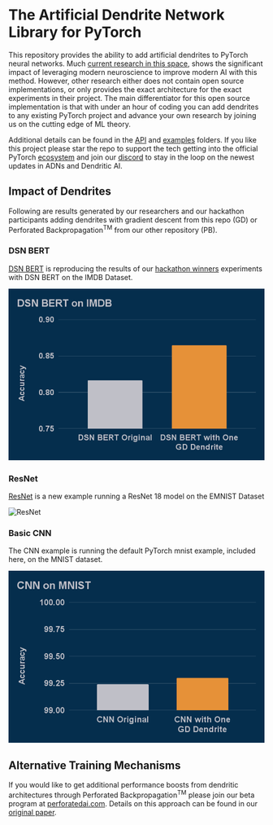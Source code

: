 # The Artificial Dendrite Network Library for PyTorch

This repository provides the ability to add artificial dendrites to PyTorch neural networks. Much [current research in this space](Papers), shows the significant impact of leveraging modern neuroscience to improve 
modern AI with this method. However, other research either does not contain open source implementations, or only provides the exact architecture for the exact experiments in their project. The main 
differentiator for this open source implementation is that with under an hour of coding you can add dendrites to any existing PyTorch project and advance your own research by joining us on the cutting 
edge of ML theory.

Additional details can be found in the [API](API) and [examples](Examples) folders.  If you like this project please star the repo to support the tech getting into the official PyTorch [ecosystem](https://landscape.pytorch.org/) and join our [discord](https://discord.gg/Fgw3FG3Hzt) to stay in the loop on the newest updates in ADNs and Dendritic AI.

## Impact of Dendrites

Following are results generated by our researchers and our hackathon participants adding dendrites with gradient descent from this repo (GD) or Perforated Backpropagation<sup>TM</sup> from our other repository (PB).

### DSN BERT

[DSN BERT](https://github.com/PerforatedAI/PerforatedAI-Examples/tree/master/libraryExamples/huggingface/BERT) is reproducing the results of our [hackathon 
winners](https://www.perforatedai.com/natural-language-processing-3-25) experiments with DSN BERT on the IMDB Dataset.

![BERT](BERT.png "BERT")

### ResNet 

[ResNet](https://github.com/PerforatedAI/PerforatedAI-Examples/tree/master/otherExamples/resNet) is a new example running a ResNet 18 model on the EMNIST Dataset

![ResNet](ResNet.png "ResNet")

### Basic CNN

The CNN example is running the default PyTorch mnist example, included here, on the MNIST dataset.

![CNN](CNN.png "ResNet")

## Alternative Training Mechanisms

If you would like to get additional performance boosts from dendritic architectures through Perforated Backpropagation<sup>TM</sup> please join our beta program at 
[perforatedai.com](www.perforatedai.com/premium-registration).  Details on this approach can be found in our [original paper](https://arxiv.org/pdf/2501.18018).


